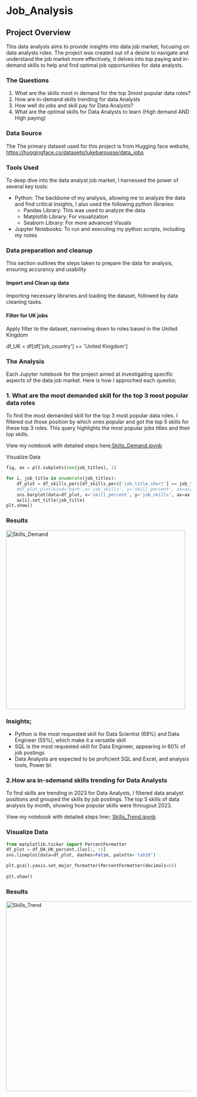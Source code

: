 # Job_Analysis

## Project Overview

This data analysis aims to provide insights into  data job market, focusing on data analysts roles. The project was created out of a desire to navigate and understand the job market more effectively, it delves into top paying and in-demand skills to help and find optimal job opportunities for data analysts.


### The Questions

1.	What are the skills most in demand for the top 3most popular data roles?
2.	How are in-demand skills trending for data Analysts
3.	How well do jobs and skill pay for Data Analysts?
4.	What are the optimal skills for Data Analysts to learn (High demand AND High paying)

### Data Source

The The primary dataset used for this project is from Hugging face website, https://huggingface.co/datasets/lukebarousse/data_jobs

### Tools Used
To deep dive into the data analyst job market, I harnessed the power of several key tools:
- Python: The backbone of my analysis, allowing me to analyze the data and find critical insights, I also used the following python libraries:
  - Pandas Library: This was used to analyze the data
  - Matplotlib Library: For visualization
  - Seaborn Library: For more advanced Visuals
- Jupyter Notebooks: To run and executing my python scripts, including my notes 

### Data preparation and cleanup
This section outlines the steps taken to prepare the data for analysis, ensuring accurancy and usability

#### Import and Clean up data
Importing necessary libraries and loading the dataset, followed by data cleaning tasks.
#### Filter for UK jobs
Apply filter to the dataset, narrowing down to roles based in the United Kingdom

df_UK = df[df['job_country'] == 'United Kingdom']

### The Analysis

Each Jupyter notebook for the project aimed at investigating specific aspects of the data job market. Here is how I approched each questio;

### 1. What are the most demanded skill for the top 3 most popular data roles

To find the most demanded skill for the top 3 most popular data roles. I filtered out those position by which ones popular and got the top 5 skills for these top 3 roles. This query highlights the most popular jobs titles and their top skills.

View my notebook with detailed steps here;[Skills_Demand.ipynb](Skill_Demand.ipynb)

Visualize Data

~~~python
fig, ax = plt.subplots(len(job_titles), 1)

for i, job_title in enumerate(job_titles):
    df_plot = df_skills_perc[df_skills_perc['job_title_short'] == job_title].head(5)
    #df_plot.plot(kind='barh',x='job_skills', y='skill_percent', ax=ax[i], title=job_title)
    sns.barplot(data=df_plot, x='skill_percent', y='job_skills', ax=ax[i], hue='skill_count', palette='Oranges_d')
    ax[i].set_title(job_title)
plt.show()
~~~

### Results

<img width="488" alt="Skills_Demand" src="https://github.com/user-attachments/assets/8464ee4f-5910-4c7e-9cd3-2a960d505d77" />

### Insights;

- Python is the most requested skill for Data Scientist (69%) and Data Engineer (55%), which make it a versatile skill
- SQL is the most requested skill for Data Engineer, appearing in 60% of job postings
- Data Analysts are expected to be proficient SQL and Excel, and analysis tools, Power bI.

### 2.How ara in-sdemand skills trending for Data Analysts
To find skills are trending in 2023 for Data Analysts, I filtered data analyst positions and grouped the skills by job postings. The top 5 skills of data analysis by month, showing how popular skills were througout 2023.

View my notebook with detailed steps hrer; [Skills_Trend.ipynb](Skills_Trend.ipynb)

### Visualize Data
~~~python
from matplotlib.ticker import PercentFormatter
df_plot = df_DA_UK_percent.iloc[:, :5]
sns.lineplot(data=df_plot, dashes=False, palette='tab10')

plt.gca().yaxis.set_major_formatter(PercentFormatter(decimals=0))
   
plt.show()
~~~

### Results

<img width="518" alt="Skills_Trend" src="https://github.com/user-attachments/assets/8a9e2bcb-d0b2-4b7d-98bf-b2d6ba399fd6" />


    
    
